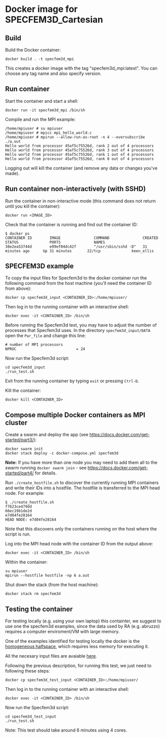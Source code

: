 # Docker image for SPECFEM3D_Cartesian

## Build

Build the Docker container:

```
docker build . -t specfem3d_mpi
```

This creates a docker image with the tag "specfem3d_mpi:latest".
You can choose any tag name and also specify version.

## Run container

Start the container and start a shell:

```
docker run -it specfem3d_mpi /bin/sh
```

Compile and run the MPI example:

```
/home/mpiuser # su mpiuser
/home/mpiuser # mpicc mpi_hello_world.c
/home/mpiuser # mpirun --allow-run-as-root -n 4 --oversubscribe ./a.out
Hello world from processor 45af5c75526d, rank 2 out of 4 processors
Hello world from processor 45af5c75526d, rank 3 out of 4 processors
Hello world from processor 45af5c75526d, rank 1 out of 4 processors
Hello world from processor 45af5c75526d, rank 0 out of 4 processors
```

Logging out will kill the container (and remove any data or changes you've made).

## Run container non-interactively (with SSHD)

Run the container in non-interactive mode (this command does not return until
you kill the container):
```
docker run <IMAGE_ID>
```

Check that the container is running and find out the container ID:

```
$ docker ps
CONTAINER ID        IMAGE               COMMAND               CREATED             STATUS              PORTS               NAMES
38e2ea53744d        e99ef04dc42f        "/usr/sbin/sshd -D"   31 minutes ago      Up 31 minutes       22/tcp              keen_ellis
```

## SPECFEM3D example

To copy the input files for Specfem3d to the docker container run the following
command from the host machine (you'll need the container ID from above):

```
docker cp specfem3d_input <CONTAINER_ID>:/home/mpiuser/
```

Then log in to the running container with an interactive shell:
```
docker exec -it <CONTAINER_ID> /bin/sh
```

Before running the Specfem3d test, you may have to adjust the number of 
processes that Specfem3d uses. In the directory `specfem3d_input/DATA` open the
`Par_file` and change this line:

```
# number of MPI processors
NPROC                           = 24
```

Now run the Specfem3d script:
```
cd specfem3d_input
./run_test.sh
```

Exit from the running container by typing `exit` or pressing `Ctrl-D`.

Kill the container:

```
docker kill <CONTAINER_ID>
```

## Compose multiple Docker containers as MPI cluster

Create a swarm and deploy the app (see https://docs.docker.com/get-started/part3/):

```
docker swarm init
docker stack deploy -c docker-compose.yml specfem3d
```

**Note:** If you have more than one node you may need to add them all to the swarm
running `docker swarm join` - see https://docs.docker.com/get-started/part4/
for details.

Run `./create_hostfile.sh` to discover the currently running MPI containers and
write their IDs into a hostfile. The hostfile is transferred to
the MPI head node. For example:

```
$ ./create_hostfile.sh
f7623ce479dd
66ec19b1de2d
e7d04fe28164
HEAD NODE: e7d04fe28164
```

Note that this discovers only the containers running on the host where the
script is run.

Log into the MPI head node with the container ID from the output above:

```
docker exec -it <CONTAINER_ID> /bin/sh
```

Within the container:
```
su mpiuser
mpirun --hostfile hostfile -np 6 a.out
```

Shut down the stack (from the host machine):
```
docker stack rm specfem3d
```

## Testing the container

For testing locally (e.g. using your own laptop) this containter, we suggest to use one the specfem3d examples, 
since the data used by RA (e.g. abruzzo) requires a computer enviroment/VM with large memory. 

One of the examples identified for testing locally the docker is the [homogeneous halfspace](https://github.com/geodynamics/specfem3d/tree/devel/EXAMPLES/homogeneous_halfspace_HEX8_elastic_absorbing_Stacey_5sides), which requires less memory for executing it.

All the necesary input files are avaiable [here](https://gitlab.com/project-dare/WP6_EPOS/tree/master/specfem3d/specfem3d_test_input).

Following the previous description, for running this test, we just need to following these steps:


```
docker cp specfem3d_test_input <CONTAINER_ID>:/home/mpiuser/
```

Then log in to the running container with an interactive shell:
```
docker exec -it <CONTAINER_ID> /bin/sh
```

Now run the Specfem3d script:
```
cd specfem3d_test_input
./run_test.sh
```


Note: This test should take around 6 minutes using 4 cores. 




